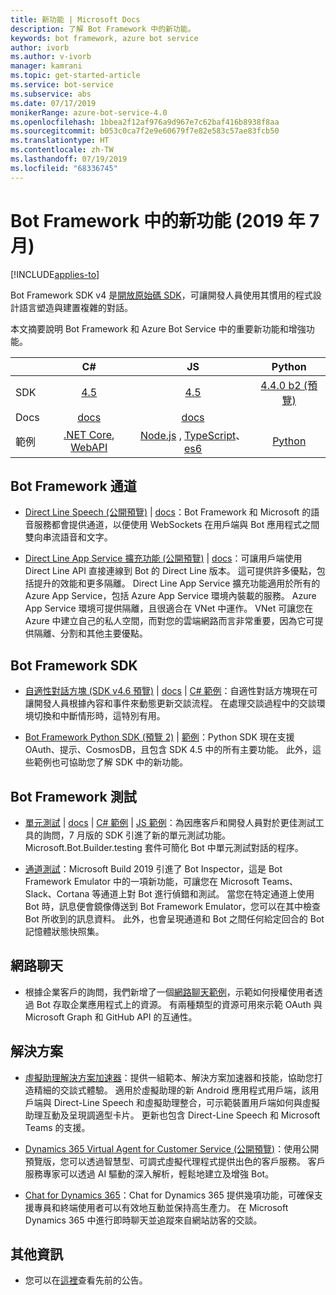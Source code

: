 ```yaml
---
title: 新功能 | Microsoft Docs
description: 了解 Bot Framework 中的新功能。
keywords: bot framework, azure bot service
author: ivorb
ms.author: v-ivorb
manager: kamrani
ms.topic: get-started-article
ms.service: bot-service
ms.subservice: abs
ms.date: 07/17/2019
monikerRange: azure-bot-service-4.0
ms.openlocfilehash: 1bbea2f12af976a9d967e7c62baf416b8938f8aa
ms.sourcegitcommit: b053c0ca7f2e9e60679f7e82e583c57ae83fcb50
ms.translationtype: HT
ms.contentlocale: zh-TW
ms.lasthandoff: 07/19/2019
ms.locfileid: "68336745"
---
```

# <a name="whats-new-in-bot-framework-july-2019"></a>Bot Framework 中的新功能 (2019 年 7 月)

[!INCLUDE[applies-to](includes/applies-to.md)]

Bot Framework SDK v4 是[開放原始碼 SDK][1a]，可讓開發人員使用其慣用的程式設計語言塑造與建置複雜的對話。

本文摘要說明 Bot Framework 和 Azure Bot Service 中的重要新功能和增強功能。

|   | C#  | JS  | Python |   
|---|:---:|:---:|:------:|
|SDK |[4.5][1] | [4.5][2] | [4.4.0 b2 (預覽)][3] | 
|Docs | [docs][5] |[docs][5] |  | |
|範例 |[.NET Core][6], [WebAPI][10] |[Node.js][7] , [TypeScript][8]、[es6][9]  | [Python][111] | | 

[1a]:https://github.com/microsoft/botframework-sdk/#readme
[1]:https://github.com/Microsoft/botbuilder-dotnet/#packages
[2]:https://github.com/Microsoft/botbuilder-js#packages
[3]:https://github.com/Microsoft/botbuilder-python#packages
[5]:https://docs.microsoft.com/azure/bot-service/?view=azure-bot-service-4.0
[6]:https://github.com/Microsoft/BotBuilder-Samples/tree/master/samples/csharp_dotnetcore
[7]:https://github.com/Microsoft/BotBuilder-Samples/tree/master/samples/javascript_nodejs
[8]:https://github.com/Microsoft/BotBuilder-Samples/tree/master/samples/javascript_typescript
[9]:https://github.com/Microsoft/BotBuilder-Samples/tree/master/samples/javascript_es6
[10]:https://github.com/Microsoft/BotBuilder-Samples/tree/master/samples/csharp_webapi
[111]:https://github.com/Microsoft/botbuilder-python/tree/master/samples


## <a name="bot-framework-channels"></a>Bot Framework 通道
- [Direct Line Speech (公開預覽)](https://aka.ms/streaming-extensions) | [docs](https://docs.microsoft.com/azure/bot-service/directline-speech-bot?view=azure-bot-service-4.0)：Bot Framework 和 Microsoft 的語音服務都會提供通道，以便使用 WebSockets 在用戶端與 Bot 應用程式之間雙向串流語音和文字。  

- [Direct Line App Service 擴充功能 (公開預覽)](https://portal.azure.com) | [docs](https://aka.ms/directline-ase)：可讓用戶端使用 Direct Line API 直接連線到 Bot 的 Direct Line 版本。 這可提供許多優點，包括提升的效能和更多隔離。 Direct Line App Service 擴充功能適用於所有的 Azure App Service，包括 Azure App Service 環境內裝載的服務。 Azure App Service 環境可提供隔離，且很適合在 VNet 中運作。 VNet 可讓您在 Azure 中建立自己的私人空間，而對您的雲端網路而言非常重要，因為它可提供隔離、分割和其他主要優點。 

## <a name="bot-framework-sdk"></a>Bot Framework SDK
- [自適性對話方塊 (SDK v4.6 預覽)](https://github.com/Microsoft/BotBuilder-Samples/tree/master/experimental/adaptive-dialog#readme) | [docs](https://github.com/Microsoft/BotBuilder-Samples/tree/master/experimental/adaptive-dialog/docs) | [C# 範例](https://github.com/Microsoft/BotBuilder-Samples/tree/master/experimental/adaptive-dialog/csharp_dotnetcore)：自適性對話方塊現在可讓開發人員根據內容和事件來動態更新交談流程。 在處理交談過程中的交談環境切換和中斷情形時，這特別有用。 
  
- [Bot Framework Python SDK (預覽 2)](https://github.com/microsoft/botbuilder-python) | [範例](https://github.com/Microsoft/botbuilder-python/tree/master/samples)：Python SDK 現在支援 OAuth、提示、CosmosDB，且包含 SDK 4.5 中的所有主要功能。 此外，這些範例也可協助您了解 SDK 中的新功能。

## <a name="bot-framework-testing"></a>Bot Framework 測試
- [單元測試](http://aka.ms/bot-test-package) | [docs](https://aka.ms/testing-framework) | [C# 範例](https://aka.ms/corebot-test) | [JS 範例](https://aka.ms/js-core-test-sample)：為因應客戶和開發人員對於更佳測試工具的詢問，7 月版的 SDK 引進了新的單元測試功能。 Microsoft.Bot.Builder.testing 套件可簡化 Bot 中單元測試對話的程序。 

- [通道測試](https://github.com/Microsoft/BotFramework-Emulator/releases)：Microsoft Build 2019 引進了 Bot Inspector，這是 Bot Framework Emulator 中的一項新功能，可讓您在 Microsoft Teams、Slack、Cortana 等通道上對 Bot 進行偵錯和測試。 當您在特定通道上使用 Bot 時，訊息便會鏡像傳送到 Bot Framework Emulator，您可以在其中檢查 Bot 所收到的訊息資料。 此外，也會呈現通道和 Bot 之間任何給定回合的 Bot 記憶體狀態快照集。

## <a name="web-chat"></a>網路聊天
- 根據企業客戶的詢問，我們新增了一個[網路聊天範例](https://github.com/microsoft/BotFramework-WebChat/tree/master/samples/19.a.single-sign-on-for-enterprise-apps#single-sign-on-demo-for-enterprise-apps-using-oauth)，示範如何授權使用者透過 Bot 存取企業應用程式上的資源。 有兩種類型的資源可用來示範 OAuth 與 Microsoft Graph 和 GitHub API 的互通性。

## <a name="solutions"></a>解決方案
- [虛擬助理解決方案加速器](https://github.com/Microsoft/botframework-solutions#readme)：提供一組範本、解決方案加速器和技能，協助您打造精細的交談式體驗。 適用於虛擬助理的新 Android 應用程式用戶端，該用戶端與 Direct-Line Speech 和虛擬助理整合，可示範裝置用戶端如何與虛擬助理互動及呈現調適型卡片。 更新也包含 Direct-Line Speech 和 Microsoft Teams 的支援。
  
- [Dynamics 365 Virtual Agent for Customer Service (公開預覽)](https://dynamics.microsoft.com/en-us/ai/virtual-agent-for-customer-service/)：使用公開預覽版，您可以透過智慧型、可調式虛擬代理程式提供出色的客戶服務。 客戶服務專家可以透過 AI 驅動的深入解析，輕鬆地建立及增強 Bot。
  
- [Chat for Dynamics 365](https://www.powerobjects.com/powerpacks/powerchat/)：Chat for Dynamics 365 提供幾項功能，可確保支援專員和終端使用者可以有效地互動並保持高生產力。 在 Microsoft Dynamics 365 中進行即時聊天並追蹤來自網站訪客的交談。

## <a name="additional-information"></a>其他資訊
- 您可以在[這裡](what-is-new-archive.md)查看先前的公告。
